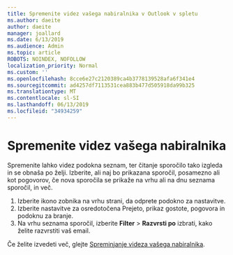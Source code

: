 ```yaml
---
title: Spremenite videz vašega nabiralnika v Outlook v spletu
ms.author: daeite
author: daeite
manager: joallard
ms.date: 6/13/2019
ms.audience: Admin
ms.topic: article
ROBOTS: NOINDEX, NOFOLLOW
localization_priority: Normal
ms.custom: ''
ms.openlocfilehash: 8cce6e27c2120389ca4b3778139528afa6f341e4
ms.sourcegitcommit: ad4257df7113531cea883b477d505918da99b325
ms.translationtype: MT
ms.contentlocale: sl-SI
ms.lasthandoff: 06/13/2019
ms.locfileid: "34934259"
---
```

# <a name="change-the-look-of-your-mailbox"></a>Spremenite videz vašega nabiralnika

Spremenite lahko videz podokna seznam, ter čitanje sporočilo tako izgleda in se obnaša po želji. Izberite, ali naj bo prikazana sporočil, posamezno ali kot pogovorov, če nova sporočila se prikaže na vrhu ali na dnu seznama sporočil, in več.

1. Izberite ikono zobnika na vrhu strani, da odprete podokno za nastavitve.
1. Izberite nastavitve za osredotočena Prejeto, prikaz gostote, pogovora in podoknu za branje.
1. Na vrhu seznama sporočil, izberite **Filter** > **Razvrsti po** izbrati, kako želite razvrstiti vaš email.

Če želite izvedeti več, glejte [Spreminjanje videza vašega nabiralnika](https://support.office.com/article/b41c2ecb-f23c-42b3-b7f8-659646d5e58c).